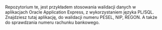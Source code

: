 Repozytorium te, jest przykładem stosowania walidacji danych w aplikacjach Oracle Application Express, z wykorzystaniem języka PL/SQL. Znajdziesz tutaj aplikację, do walidacji numeru PESEL, NIP, REGON. A także do sprawdzania numeru rachunku bankowego.